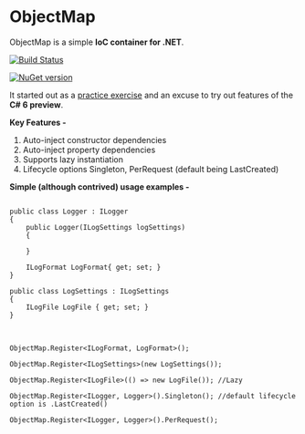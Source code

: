 # ObjectMap
ObjectMap is a simple **IoC container for .NET**. 

[![Build Status](https://travis-ci.org/robinmaben/ObjectMap.svg?branch=master)](https://travis-ci.org/robinmaben/ObjectMap) 

[![NuGet version](https://badge.fury.io/nu/ObjectMap.svg)](http://badge.fury.io/nu/ObjectMap)

It started out as a [practice exercise](http://blog.mabenrob.in/post/objetmap-reinventing-the-wheel-learning-by-synthesis) and an excuse to try out features of the **C# 6 preview**.

**Key Features -**
1. Auto-inject constructor dependencies
2. Auto-inject property dependencies
3. Supports lazy instantiation
4. Lifecycle options Singleton, PerRequest (default being LastCreated)


**Simple (although contrived) usage examples -**

<pre>
<code>
public class Logger : ILogger
{
    public Logger(ILogSettings logSettings)
    {
        
    }
    
    ILogFormat LogFormat{ get; set; }
}

public class LogSettings : ILogSettings
{
    ILogFile LogFile { get; set; }
}

</code>
</pre>

`ObjectMap.Register<ILogFormat, LogFormat>();`

`ObjectMap.Register<ILogSettings>(new LogSettings());`

`ObjectMap.Register<ILogFile>(() => new LogFile()); //Lazy`

`ObjectMap.Register<ILogger, Logger>().Singleton(); //default lifecycle option is .LastCreated()`

`ObjectMap.Register<ILogger, Logger>().PerRequest();`
